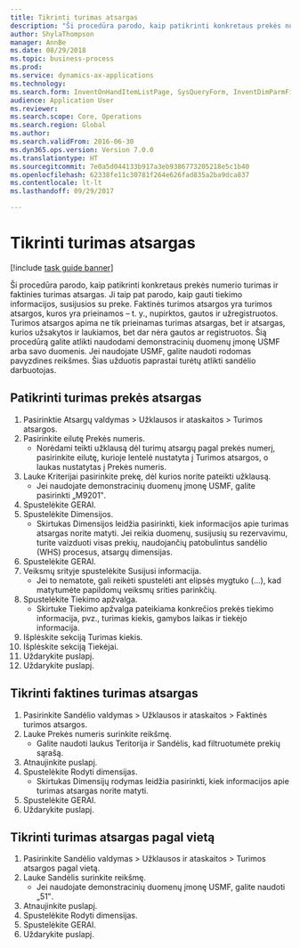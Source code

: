 ```yaml
--- 
title: Tikrinti turimas atsargas
description: "Ši procedūra parodo, kaip patikrinti konkretaus prekės numerio turimas ir faktinies turimas atsargas."
author: ShylaThompson
manager: AnnBe
ms.date: 08/29/2018
ms.topic: business-process
ms.prod: 
ms.service: dynamics-ax-applications
ms.technology: 
ms.search.form: InventOnHandItemListPage, SysQueryForm, InventDimParmFixed, InventSupply, DefaultDashboard, WHSInventPhysicalOnhand, WHSOnHand
audience: Application User
ms.reviewer: 
ms.search.scope: Core, Operations
ms.search.region: Global
ms.author: 
ms.search.validFrom: 2016-06-30
ms.dyn365.ops.version: Version 7.0.0
ms.translationtype: HT
ms.sourcegitcommit: 7e0a5d044133b917a3eb9386773205218e5c1b40
ms.openlocfilehash: 62338fe11c30781f264e626fad835a2ba9dca837
ms.contentlocale: lt-lt
ms.lasthandoff: 09/29/2017

---
```

# <a name="check-the-availability-of-stock"></a>Tikrinti turimas atsargas

[!include [task guide banner](../../includes/task-guide-banner.md)]

Ši procedūra parodo, kaip patikrinti konkretaus prekės numerio turimas ir faktinies turimas atsargas. Ji taip pat parodo, kaip gauti tiekimo informacijos, susijusios su preke. Faktinės turimos atsargos yra turimos atsargos, kuros yra prieinamos – t. y., nupirktos, gautos ir užregistruotos. Turimos atsargos apima ne tik prieinamas turimas atsargas, bet ir atsargas, kurios užsakytos ir laukiamos, bet dar nėra gautos ar registruotos. Šią procedūrą galite atlikti naudodami demonstracinių duomenų įmonę USMF arba savo duomenis. Jei naudojate USMF, galite naudoti rodomas pavyzdines reikšmes. Šias užduotis paprastai turėtų atlikti sandėlio darbuotojas.


## <a name="check-on-hand-inventory-for-an-item"></a>Patikrinti turimas prekės atsargas
1. Pasirinktie Atsargų valdymas > Užklausos ir ataskaitos > Turimos atsargos.
2. Pasirinkite eilutę Prekės numeris.
    * Norėdami teikti užklausą dėl turimų atsargų pagal prekės numerį, pasirinkite eilutę, kurioje lentelė nustatyta į Turimos atsargos, o laukas nustatytas į Prekės numeris.  
3. Lauke Kriterijai pasirinkite prekę, dėl kurios norite pateikti užklausą.
    * Jei naudojate demonstracinių duomenų įmonę USMF, galite pasirinkti „M9201‟.  
4. Spustelėkite GERAI.
5. Spustelėkite Dimensijos.
    * Skirtukas Dimensijos leidžia pasirinkti, kiek informacijos apie turimas atsargas norite matyti. Jei reikia duomenų, susijusių su rezervavimu, turite vaizduoti visas prekių, naudojančių patobulintus sandėlio (WHS) procesus, atsargų dimensijas.  
6. Spustelėkite GERAI.
7. Veiksmų srityje spustelėkite Susijusi informacija.
    * Jei to nematote, gali reikėti spustelėti ant elipsės mygtuko (...), kad matytumėte papildomų veiksmų srities parinkčių.  
8. Spustelėkite Tiekimo apžvalga.
    * Skirtuke Tiekimo apžvalga pateikiama konkrečios prekės tiekimo informacija, pvz., turimas kiekis, gamybos laikas ir tiekėjo informacija.  
9. Išplėskite sekciją Turimas kiekis.
10. Išplėskite sekciją Tiekėjai.
11. Uždarykite puslapį.
12. Uždarykite puslapį.

## <a name="check-physical-on-hand-inventory"></a>Tikrinti faktines turimas atsargas
1. Pasirinkite Sandėlio valdymas > Užklausos ir ataskaitos > Faktinės turimos atsargos.
2. Lauke Prekės numeris surinkite reikšmę.
    * Galite naudoti laukus Teritorija ir Sandėlis, kad filtruotumėte prekių sąrašą.  
3. Atnaujinkite puslapį.
4. Spustelėkite Rodyti dimensijas.
    * Skirtukas Dimensijų rodymas leidžia pasirinkti, kiek informacijos apie turimas atsargas norite matyti.  
5. Spustelėkite GERAI.
6. Uždarykite puslapį.

## <a name="check-on-hand-inventory-by-location"></a>Tikrinti turimas atsargas pagal vietą
1. Pasirinkite Sandėlio valdymas > Užklausos ir ataskaitos > Turimos atsargos pagal vietą.
2. Lauke Sandėlis surinkite reikšmę.
    * Jei naudojate demonstracinių duomenų įmonę USMF, galite naudoti „51‟.  
3. Atnaujinkite puslapį.
4. Spustelėkite Rodyti dimensijas.
5. Spustelėkite GERAI.
6. Uždarykite puslapį.



